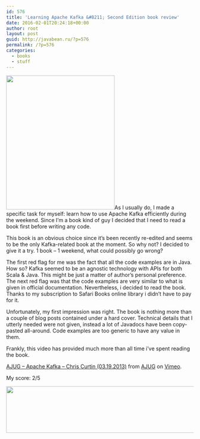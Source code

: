 ```yaml
---
id: 576
title: 'Learning Apache Kafka &#8211; Second Edition book review'
date: 2016-02-01T20:24:18+00:00
author: root
layout: post
guid: http://javabean.ru/?p=576
permalink: /?p=576
categories:
  - books
  - stuff
---
```

<img class="alignleft" src="https://www.safaribooksonline.com/library/cover/9781784393090/360h/" alt="" width="291" height="360" />As I usually do, I made a specific task for myself: learn how to use Apache Kafka efficiently during the weekend. Since I&#8217;m a book kind of guy I decided that I need to read a book first before writing any code.

This book is an obvious choice since it&#8217;s been recently re-edited and seems to be the only Kafka-related book at the moment. So why not? I decided to give it a try. 1 book &#8211; 1 weekend, what could possibly go wrong?

The first red flag for me was the fact that all the code examples are in Java. How so? Kafka seemed to be an agnostic technology with APIs for both Scala & Java. This might be just a matter of author&#8217;s personal preference. The next red flag was that the code examples are very similar to what is given in official documentation. Nevertheless, i decided to read the book. Thanks to my subscription to Safari Books online library i didn&#8217;t have to pay for it.

Unfortunately, my first impression was right. The book is nothing more than a couple of blog posts contained under a hard cover. Technical details that I utterly needed were not given, instead a lot of Javadocs have been copy-pasted all-around. Code examples are too generic to have any value in them.

Frankly, this video has provided much more than all time i&#8217;ve spent reading the book.
  


[AJUG &#8211; Apache Kafka &#8211; Chris Curtin (03.19.2013)](https://vimeo.com/63040812) from [AJUG](https://vimeo.com/ajug) on [Vimeo](https://vimeo.com).

My score: 2/5

<img class="aligncenter" src="https://urbanasian.files.wordpress.com/2015/08/2-stars.png" alt="" width="536" height="125" />